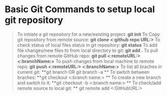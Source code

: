 # Basic Git Commands to setup local git repository

> To initiate a git repository for a new/existing project:  **git init**
> To Copy git repository from remote source: **git clone <:github repo URL:>**
> To check status of local files status in git repository: **git status**
> To add file changes/new files to from local directory to git: **git add .**
> To pull changes from remote GitHub repo: **git pull <:remoteURL:> <:branchName:>**
> To push changes from local machine to remote repo: **git push <:remoteURL:> <:branchName:>**
> To list all braches in current git: **git branch OR git branch -a **
> To switch between braches: **git checkout <:branch name:> **
> To create a new branch and switch to it: **git checkout -b <:branch name:> **
> To check/add remote source to local git: ** git remote add <:GitHubURL:>
